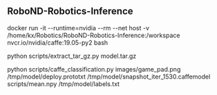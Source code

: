 ## RoboND-Robotics-Inference

docker run -it --runtime=nvidia --rm --net host -v /home/kx/Robotics/RoboND-Robotics-Inference:/workspace nvcr.io/nvidia/caffe:19.05-py2 bash

python scripts/extract_tar_gz.py model.tar.gz 

python scripts/caffe_classification.py images/game_pad.png /tmp/model/deploy.prototxt /tmp/model/snapshot_iter_1530.caffemodel scripts/mean.npy /tmp/model/labels.txt
